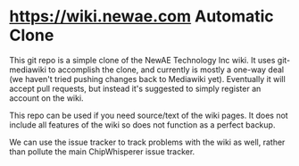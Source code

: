 # https://wiki.newae.com Automatic Clone 

This git repo is a simple clone of the NewAE Technology Inc wiki. It uses git-mediawiki to accomplish the clone, and currently is mostly a one-way deal (we haven't tried pushing changes back to Mediawiki yet). Eventually it will accept pull requests, but instead it's suggested to simply register an account on the wiki.

This repo can be used if you need source/text of the wiki pages. It does not include all features of the wiki so does not function as a perfect backup.

We can use the issue tracker to track problems with the wiki as well, rather than pollute the main ChipWhisperer issue tracker.

